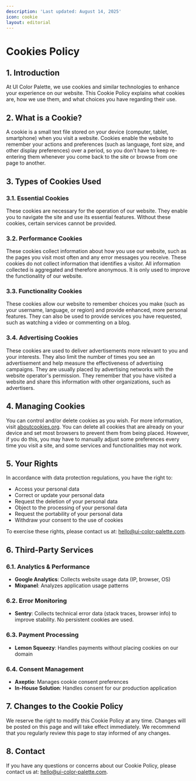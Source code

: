 ```yaml
---
description: 'Last updated: August 14, 2025'
icon: cookie
layout: editorial
---
```


# Cookies Policy

## 1. Introduction

At UI Color Palette, we use cookies and similar technologies to enhance your experience on our website. This Cookie Policy explains what cookies are, how we use them, and what choices you have regarding their use.

## 2. What is a Cookie?

A cookie is a small text file stored on your device (computer, tablet, smartphone) when you visit a website. Cookies enable the website to remember your actions and preferences (such as language, font size, and other display preferences) over a period, so you don't have to keep re-entering them whenever you come back to the site or browse from one page to another.

## 3. Types of Cookies Used

### 3.1. Essential Cookies

These cookies are necessary for the operation of our website. They enable you to navigate the site and use its essential features. Without these cookies, certain services cannot be provided.

### 3.2. Performance Cookies

These cookies collect information about how you use our website, such as the pages you visit most often and any error messages you receive. These cookies do not collect information that identifies a visitor. All information collected is aggregated and therefore anonymous. It is only used to improve the functionality of our website.

### 3.3. Functionality Cookies

These cookies allow our website to remember choices you make (such as your username, language, or region) and provide enhanced, more personal features. They can also be used to provide services you have requested, such as watching a video or commenting on a blog.

### 3.4. Advertising Cookies

These cookies are used to deliver advertisements more relevant to you and your interests. They also limit the number of times you see an advertisement and help measure the effectiveness of advertising campaigns. They are usually placed by advertising networks with the website operator's permission. They remember that you have visited a website and share this information with other organizations, such as advertisers.

## 4. Managing Cookies

You can control and/or delete cookies as you wish. For more information, visit [aboutcookies.org](http://aboutcookies.org). You can delete all cookies that are already on your device and set most browsers to prevent them from being placed. However, if you do this, you may have to manually adjust some preferences every time you visit a site, and some services and functionalities may not work.

## 5. Your Rights

In accordance with data protection regulations, you have the right to:

* Access your personal data
* Correct or update your personal data
* Request the deletion of your personal data
* Object to the processing of your personal data
* Request the portability of your personal data
* Withdraw your consent to the use of cookies

To exercise these rights, please contact us at: [hello@ui-color-palette.com](mailto:hello@ui-color-palette.com).

## 6. Third-Party Services

### 6.1. Analytics & Performance

* **Google Analytics**: Collects website usage data (IP, browser, OS)
* **Mixpanel**: Analyzes application usage patterns

### 6.2. Error Monitoring

* **Sentry**: Collects technical error data (stack traces, browser info) to improve stability. No persistent cookies are used.

### 6.3. Payment Processing

* **Lemon Squeezy**: Handles payments without placing cookies on our domain

### 6.4. Consent Management

* **Axeptio**: Manages cookie consent preferences
* **In-House Solution**: Handles consent for our production application

## 7. Changes to the Cookie Policy

We reserve the right to modify this Cookie Policy at any time. Changes will be posted on this page and will take effect immediately. We recommend that you regularly review this page to stay informed of any changes.

## 8. Contact

If you have any questions or concerns about our Cookie Policy, please contact us at: [hello@ui-color-palette.com](mailto:hello@ui-color-palette.com).
